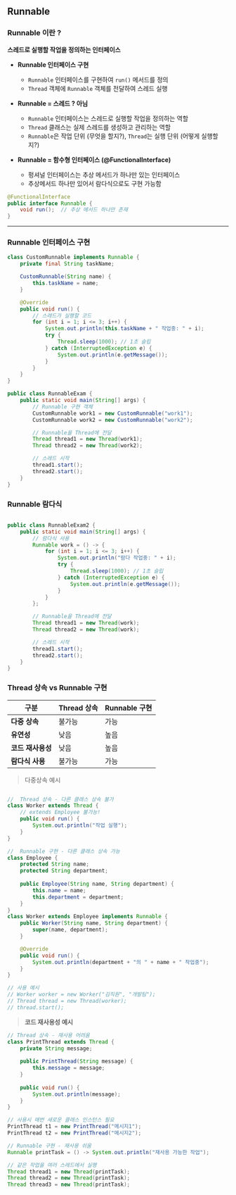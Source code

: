 ## Runnable 

### Runnable 이란 ? 

**스레드로 실행할 작업을 정의하는 인터페이스** <br>

* **Runnable 인터페이스 구현**
    - `Runnable` 인터페이스를 구현하여 `run()` 메서드를 정의
    - `Thread` 객체에 `Runnable` 객체를 전달하여 스레드 실행


* **Runnable = 스레드 ? 아님**
    - `Runnable` 인터페이스는 스레드로 실행할 작업을 정의하는 역할
    - `Thread` 클래스는 실제 스레드를 생성하고 관리하는 역할
    - `Runnable`은 작업 단위 (무엇을 할지?), `Thread`는 실행 단위 (어떻게 실행할지?)


* **Runnable = 함수형 인터페이스 (@FunctionalInterface)**
    - 펑셔널 인터페이스는 추상 메서드가 하나만 있는 인터페이스
    - 추상메서드 하나만 있어서 람다식으로도 구현 가능함

```java
@FunctionalInterface
public interface Runnable {
    void run();  // 추상 메서드 하나만 존재
}
```

---



### Runnable 인터페이스 구현 

```java
class CustomRunnable implements Runnable {
    private final String taskName;

    CustomRunnable(String name) {
        this.taskName = name;
    }

    @Override
    public void run() {
        // 스레드가 실행할 코드
        for (int i = 1; i <= 3; i++) {
            System.out.println(this.taskName + " 작업중: " + i);
            try {
                Thread.sleep(1000); // 1초 슬립
            } catch (InterruptedException e) {
                System.out.println(e.getMessage());
            }
        }
    }
}

public class RunnableExam {
    public static void main(String[] args) {
        // Runnable 구현 객체 
        CustomRunnable work1 = new CustomRunnable("work1");
        CustomRunnable work2 = new CustomRunnable("work2");

        // Runnable을 Thread에 전달
        Thread thread1 = new Thread(work1); 
        Thread thread2 = new Thread(work2);

        // 스레드 시작
        thread1.start();
        thread2.start();
    }
}
```

### Runnable 람다식

```java

public class RunnableExam2 {
    public static void main(String[] args) {
        // 람다식 사용
        Runnable work = () -> {
            for (int i = 1; i <= 3; i++) {
                System.out.println("람다 작업중: " + i);
                try {
                    Thread.sleep(1000); // 1초 슬립
                } catch (InterruptedException e) {
                    System.out.println(e.getMessage());
                }
            }
        };

        // Runnable을 Thread에 전달
        Thread thread1 = new Thread(work);
        Thread thread2 = new Thread(work);

        // 스레드 시작
        thread1.start();
        thread2.start();
    }
}
```

### Thread 상속 vs Runnable 구현


| 구분 | Thread 상속 | Runnable 구현 |
|------|-------------|---------------|
| **다중 상속** | 불가능 | 가능 |
| **유연성** | 낮음 | 높음 |
| **코드 재사용성** | 낮음 | 높음 |
| **람다식 사용** | 불가능 | 가능 |



> 다중상속 예시

```java

//  Thread 상속 - 다른 클래스 상속 불가
class Worker extends Thread {
    // extends Employee 불가능!
    public void run() {
        System.out.println("작업 실행");
    }
}

//  Runnable 구현 - 다른 클래스 상속 가능
class Employee {
    protected String name;
    protected String department;
    
    public Employee(String name, String department) {
        this.name = name;
        this.department = department;
    }
}
class Worker extends Employee implements Runnable {
    public Worker(String name, String department) {
        super(name, department);
    }

    @Override
    public void run() {
        System.out.println(department + "의 " + name + " 작업중");
    }
}

// 사용 예시
// Worker worker = new Worker("김직원", "개발팀");
// Thread thread = new Thread(worker);
// thread.start();
```

> **코드 재사용성 예시**

```java
// Thread 상속 - 재사용 어려움
class PrintThread extends Thread {
    private String message;
    
    public PrintThread(String message) {
        this.message = message;
    }
    
    public void run() {
        System.out.println(message);
    }
}

// 사용시 매번 새로운 클래스 인스턴스 필요
PrintThread t1 = new PrintThread("메시지1");
PrintThread t2 = new PrintThread("메시지2");

// Runnable 구현 - 재사용 쉬움
Runnable printTask = () -> System.out.println("재사용 가능한 작업");

// 같은 작업을 여러 스레드에서 실행
Thread thread1 = new Thread(printTask);
Thread thread2 = new Thread(printTask);
Thread thread3 = new Thread(printTask);
```